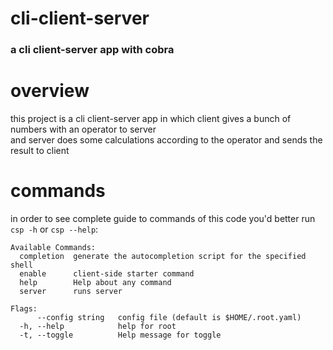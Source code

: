 # cli-client-server #
### a cli client-server app with cobra ###  
# overview #  
this project is a cli client-server app in which client gives a bunch of numbers with an operator to server  
and server does some calculations according to the operator and sends the result to client  
# commands #  
in order to see complete guide to commands of this code you'd better run `csp -h` or `csp --help`:  
``` 
Available Commands:  
  completion  generate the autocompletion script for the specified shell  
  enable      client-side starter command  
  help        Help about any command  
  server      runs server  
  
Flags:  
      --config string   config file (default is $HOME/.root.yaml)  
  -h, --help            help for root  
  -t, --toggle          Help message for toggle  
```
